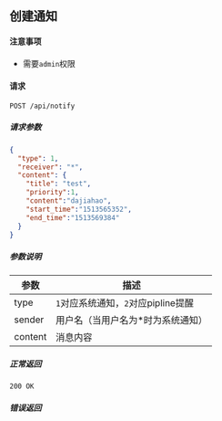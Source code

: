 ## 创建通知

#### 注意事项

- 需要`admin`权限

#### 请求

```
POST /api/notify
```

##### 请求参数

```json
{
  "type": 1,
  "receiver": "*",
  "content": {
    "title": "test",
    "priority":1,
    "content":"dajiahao",
    "start_time":"1513565352",
    "end_time":"1513569384"
  }
}
```

##### 参数说明

|参数|描述|
|---|---|
|type|`1`对应系统通知，`2`对应pipline提醒|
|sender|用户名（当用户名为*时为系统通知）|
|content|消息内容|

##### 正常返回

```
200 OK
```

##### 错误返回
